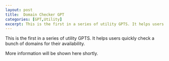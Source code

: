 ```yaml
---
layout: post
title:  Domain Checker GPT
categories: [GPT,Utility]
excerpt: This is the first in a series of utility GPTS. It helps users quickly check a bunch of domains for their availability.
---
```


This is the first in a series of utility GPTS. It helps users quickly check a bunch of domains for their availability.

More information will be shown here shortly.